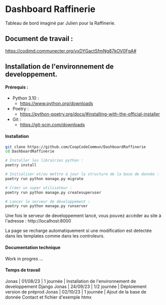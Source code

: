 # Dashboard Raffinerie

Tableau de bord imaginé par Julien pour la Raffinerie.


## Document de travail :

https://codimd.communecter.org/yxDYGactSfmNg87kOV0FgA#

## Installation de l'environnement de developpement.

#### Prérequis :

- Python 3.10 :
  - https://www.python.org/downloads
- Poetry : 
  - https://python-poetry.org/docs/#installing-with-the-official-installer
- Git :
  - https://git-scm.com/downloads

#### Installation 

```bash
git clone https://github.com/CoopCodeCommun/DashboardRaffinerie
cd DashboardRaffinerie

# Installer les librairies python :
poetry install

# Initialiser et/ou mettre à jour la structure de la base de donnée :
poetry run python manage.py migrate

# Créer un super utilisateur :
poetry run python manage.py createsuperuser

# Lancer le serveur de développement :
poetry run python manage.py runserver
```

Une fois le serveur de developpement lancé, vous pouvez accéder au site à l'adresse : http://localhost:8000

La page se recharge automatiquement si une modification est detectée dans les templates comme dans les controleurs.

#### Documentation technique

Work in progres ...


#### Temps de travail

Jonas | 01/08/23 | 1 journée | Installation de l'environnement de developpement Django
Jonas | 24/09/23 | 1/2 journée | Déploiement version de préprod
Jonas | 02/10/23 | 1 journée | Ajout de la base de donnée Contact et fichier d'exemple htmx

